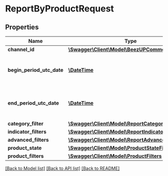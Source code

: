 # ReportByProductRequest

## Properties
Name | Type | Description | Notes
------------ | ------------- | ------------- | -------------
**channel_id** | [**\Swagger\Client\Model\BeezUPCommonChannelId**](BeezUPCommonChannelId.md) |  | [optional] 
**begin_period_utc_date** | [**\DateTime**](\DateTime.md) | The begin date period you want to get the report | 
**end_period_utc_date** | [**\DateTime**](\DateTime.md) | The end date period you want to get the report. | 
**category_filter** | [**\Swagger\Client\Model\ReportCategoryFilter**](ReportCategoryFilter.md) |  | [optional] 
**indicator_filters** | [**\Swagger\Client\Model\ReportIndicatorFilter[]**](ReportIndicatorFilter.md) |  | [optional] 
**advanced_filters** | [**\Swagger\Client\Model\ReportAdvancedFilters**](ReportAdvancedFilters.md) |  | 
**product_state** | [**\Swagger\Client\Model\ProductStateFilter**](ProductStateFilter.md) |  | 
**product_filters** | [**\Swagger\Client\Model\ProductFilters**](ProductFilters.md) |  | [optional] 

[[Back to Model list]](../README.md#documentation-for-models) [[Back to API list]](../README.md#documentation-for-api-endpoints) [[Back to README]](../README.md)



